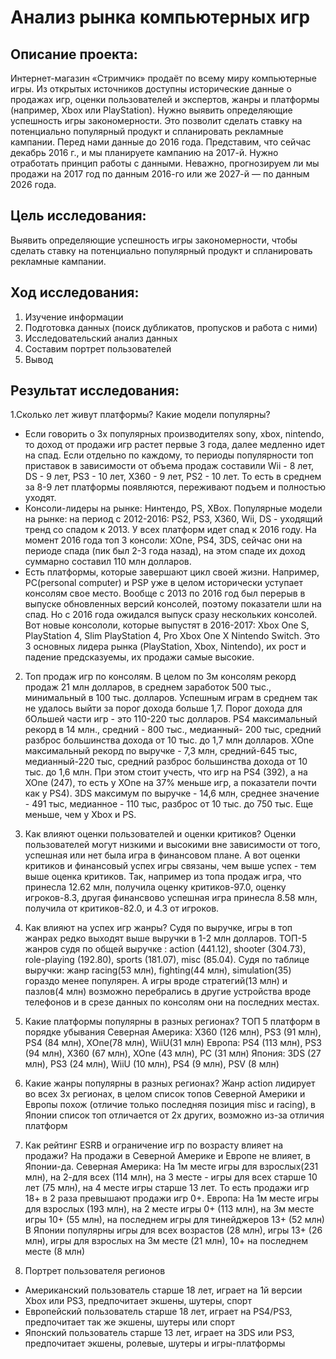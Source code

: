 # Анализ рынка компьютерных игр
## Описание проекта:
Интернет-магазин «Стримчик» продаёт по всему миру компьютерные игры. Из открытых источников доступны исторические данные о продажах игр, оценки пользователей и экспертов, жанры и платформы (например, Xbox или PlayStation). Нужно выявить определяющие успешность игры закономерности. Это позволит сделать ставку на потенциально популярный продукт и спланировать рекламные кампании.
Перед нами данные до 2016 года. Представим, что сейчас декабрь 2016 г., и мы планируете кампанию на 2017-й. Нужно отработать принцип работы с данными. Неважно, прогнозируем ли мы продажи на 2017 год по данным 2016-го или же 2027-й — по данным 2026 года.
## Цель исследования:
Выявить определяющие успешность игры закономерности, чтобы сделать ставку на потенциально популярный продукт и спланировать рекламные кампании.
## Ход исследования:
1. Изучение информации
2. Подготовка данных (поиск дубликатов, пропусков и работа с ними)
3. Исследовательский анализ данных
4. Составим портрет пользователей
5. Вывод
## Результат исследования:
1.Сколько лет живут платформы? Какие модели популярны?
- Если говорить о 3х популярных производителях sony, xbox, nintendo, то доход от продажи игр растет первые 3 года, далее медленно идет на спад. Если отдельно по каждому, то периоды популярности топ приставок в зависимости от объема продаж составили Wii - 8 лет, DS - 9 лет, PS3 - 10 лет, X360 - 9 лет, PS2 - 10 лет. То есть в среднем за 8-9 лет платформы появляются, переживают подъем и полностью уходят.
- Консоли-лидеры на рынке: Нинтендо, PS, XBox.
Популярные модели на рынке: на период с 2012-2016: PS2, PS3, X360, Wii, DS - уходящий тренд со спадом к 2013. У всех платформ идет спад к 2016 году. На момент 2016 года топ 3 консоли: XOne, PS4, 3DS, сейчас они на периоде спада (пик был 2-3 года назад), на этом спаде их доход суммарно составил 110 млн долларов. 
- Есть платформы, которые завершают цикл своей жизни. Например, PC(personal computer) и PSP уже в целом исторически уступает консолям свое место. Вообще с 2013 по 2016 год был перерыв в выпуске обновленных версий консолей, поэтому показатели шли на спад. Но с 2016 года ожидался выпуск сразу нескольких консолей. Вот новые консололи, которые выпустят в 2016-2017: Xbox One S, PlayStation 4, Slim PlayStation 4, Pro Xbox One X Nintendo Switch. Это 3 основных лидера рынка (PlayStation, Xbox, Nintendo), их рост и падение предсказуемы, их продажи самые высокие.

2. Топ продаж игр по консолям. В целом по 3м консолям рекорд продаж 21 млн долларов, в среднем заработок 500 тыс., минимальный в 100 тыс. долларов. Успешным играм в среднем так не удалось выйти за порог дохода больше 1,7. Порог дохода для бОльшей части игр - это 110-220 тыс долларов. PS4 максимальный рекорд в 14 млн., средний - 800 тыс., медианный- 200 тыс, средний разброс большинства дохода от 10 тыс. до 1,7 млн долларов. XOne максимальный рекорд по выручке - 7,3 млн, средний-645 тыс, медианный-220 тыс, средний разброс большинства дохода от 10 тыс. до 1,6 млн. При этом стоит учесть, что игр на PS4 (392), а на XOne (247), то есть у XOne на 37% меньше игр, а показатели почти как у PS4). 3DS максимум по выручке - 14,6 млн, среднее значение - 491 тыс, медианное - 110 тыс, разброс от 10 тыс. до 750 тыс. Еще меньше, чем у Xbox и PS.

3. Как влияют оценки пользователей и оценки критиков?
Оценки пользователей могут низкими и высокими вне зависимости от того, успешная или нет была игра в финансовом плане. А вот оценки критиков и финансовый успех игры связаны, чем выше успех - тем выше оценка критиков. Так, например из топа продаж игра, что принесла 12.62 млн, получила оценку критиков-97.0, оценку игроков-8.3, другая финансвово успешная игра принесла 8.58 млн, получила от критиков-82.0, и 4.3 от игроков.

4. Как влияют на успех игр жанры?
Судя по выручке, игры в топ жанрах редко выходят выше выручки в 1-2 млн долларов.
ТОП-5 жанров судя по общей выручке : action (441.12), shooter (304.73), role-playing (192.80), sports (181.07), misc (85.04). Судя по таблице выручки: жанр racing(53 млн), fighting(44 млн), simulation(35) гораздо менее популярен. А игры вроде стратегий(13 млн) и пазлов(4 млн) возможно перебрались в другие устройства вроде телефонов и в срезе данных по консолям они на последних местах.

5. Какие платформы популярны в разных регионах?
ТОП 5 платформ в порядке убывания
Северная Америка: X360 (126 млн), PS3 (91 млн), PS4 (84 млн), XOne(78 млн), WiiU(31 млн)
Европа: PS4 (113 млн), PS3 (94 млн), X360 (67 млн), XOne (43 млн), PC (31 млн)
Япония: 3DS (27 млн), PS3 (24 млн), WiiU (10 млн), PS4 (9 млн), PSV (8 млн)

6. Какие жанры популярны в разных регионах?
Жанр action лидирует во всех 3х регионах, в целом список топов Северной Америки и Европы похож (отличие только последняя позиция misc и racing), в Японии список топ отличается от 2х других, возможно из-за отличия платформ 

7. Как рейтинг ESRB и ограничение игр по возрасту влияет на продажи?
На продажи в Северной Америке и Европе не влияет, в Японии-да.
Северная Америка: На 1м месте игры для взрослых(231 млн), на 2-для всех (114 млн), на 3 месте - игры для всех старше 10 лет (75 млн), на 4 месте игры старше 13 лет. То есть продажи игр 18+ в 2 раза превышают продажи игр 0+.
Европа: На 1м месте игры для взрослых (193 млн), на 2 месте игры 0+ (113 млн), на 3м месте игры 10+ (55 млн), на последнем игры для тинейджеров 13+ (52 млн)
В Японии популярны игры для всех возрастов (28 млн), игры 13+ (26 млн), игры для взрослых на 3м месте (21 млн), 10+ на последнем месте (8 млн)

8. Портрет пользователя регионов
- Американский пользователь старше 18 лет, играет на 1й версии Xbox или PS3, предпочитает экшены, шутеры, спорт
- Европейский пользователь старше 18 лет, играет на PS4/PS3, предпочитает так же экшены, шутеры или спорт
- Японский пользователь старше 13 лет, играет на 3DS или PS3, предпочитает экшены, ролевые, шутеры и игры-платформы 


